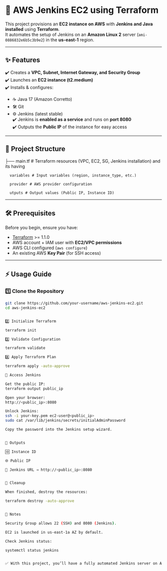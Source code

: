 # 🚀 AWS Jenkins EC2 using Terraform

This project provisions an **EC2 instance on AWS** with **Jenkins and Java installed** using **Terraform**.  
It automates the setup of Jenkins on an **Amazon Linux 2** server (`ami-0886832e6b5c3b9e2`) in the **us-east-1** region.  

---

## ✨ Features
✔️ Creates a **VPC, Subnet, Internet Gateway, and Security Group**  
✔️ Launches an **EC2 instance (t2.medium)**  
✔️ Installs & configures:
   - ☕ Java 17 (Amazon Corretto)  
   - 🛠️ Git  
   - ⚙️ Jenkins (latest stable)  
✔️ Jenkins is **enabled as a service** and runs on **port 8080**  
✔️ Outputs the **Public IP** of the instance for easy access  

---

## 📂 Project Structure

├── main.tf # Terraform resources (VPC, EC2, SG, Jenkins installation) and its having

      variables # Input variables (region, instance_type, etc.)

      provider # AWS provider configuration

      utputs # Output values (Public IP, Instance ID)




---

## 🛠️ Prerequisites
Before you begin, ensure you have:
- [Terraform](https://developer.hashicorp.com/terraform/downloads) >= 1.1.0  
- AWS account + IAM user with **EC2/VPC permissions**  
- AWS CLI configured (`aws configure`)  
- An existing AWS **Key Pair** (for SSH access)  

---

## ⚡ Usage Guide

### 1️⃣ Clone the Repository
```bash
git clone https://github.com/your-username/aws-jenkins-ec2.git
cd aws-jenkins-ec2


2️⃣ Initialize Terraform

terraform init

3️⃣ Validate Configuration

terraform validate

4️⃣ Apply Terraform Plan

terraform apply -auto-approve

🔑 Access Jenkins

Get the public IP:
terraform output public_ip

Open your browser:
http://<public_ip>:8080

Unlock Jenkins:
ssh -i your-key.pem ec2-user@<public_ip>
sudo cat /var/lib/jenkins/secrets/initialAdminPassword

Copy the password into the Jenkins setup wizard.


📌 Outputs

🆔 Instance ID

🌐 Public IP

🔗 Jenkins URL → http://<public_ip>:8080


🧹 Cleanup

When finished, destroy the resources:

terraform destroy -auto-approve


📖 Notes

Security Group allows 22 (SSH) and 8080 (Jenkins).

EC2 is launched in us-east-1a AZ by default.

Check Jenkins status:

systemctl status jenkins


✅ With this project, you’ll have a fully automated Jenkins server on AWS EC2 provisioned using Terraform! 🎉

